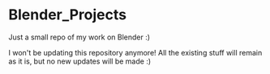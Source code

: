 # Blender_Projects
Just a small repo of my work on Blender :)

I won't be updating this repository anymore! All the existing stuff will remain as it is, but no new updates will be made :) 
